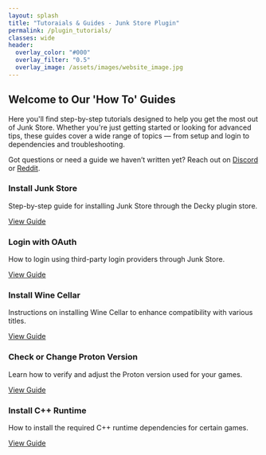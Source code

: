 ```yaml
---
layout: splash
title: "Tutoraials & Guides - Junk Store Plugin"
permalink: /plugin_tutorials/
classes: wide
header:
  overlay_color: "#000"
  overlay_filter: "0.5"
  overlay_image: /assets/images/website_image.jpg
---
```

<div class="spacer mt-4"></div>

<!-- Welcome Message -->
<section class="tutorials-welcome">
  <h2>Welcome to Our 'How To' Guides</h2>
  <p>
    Here you'll find step-by-step tutorials designed to help you get the most out of Junk Store. Whether you're just getting started or looking for advanced tips, these guides cover a wide range of topics — from setup and login to dependencies and troubleshooting.
  </p>
  <p>
    Got questions or need a guide we haven’t written yet? Reach out on 
    <a href="https://discord.gg/6mRUhR6Teh" target="_blank" rel="noopener noreferrer">Discord</a> or 
    <a href="https://www.reddit.com/r/JunkStore/" target="_blank" rel="noopener noreferrer">Reddit</a>.
  </p>
</section>

<!-- Tutorials Content Boxes -->
<div class="content-box-container">

  <div class="content-box">
    <h3>Install Junk Store</h3>
    <p>Step-by-step guide for installing Junk Store through the Decky plugin store.</p>
    <a href="{{ '/tutorials/plugin/Install' | relative_url }}" class="button">View Guide</a>
  </div>

  <div class="content-box">
    <h3>Login with OAuth</h3>
    <p>How to login using third-party login providers through Junk Store.</p>
    <a href="{{ '/tutorials/plugin/OAuth' | relative_url }}" class="button">View Guide</a>
  </div>

  <div class="content-box">
    <h3>Install Wine Cellar</h3>
    <p>Instructions on installing Wine Cellar to enhance compatibility with various titles.</p>
    <a href="{{ '/tutorials/plugin/WineCellar' | relative_url }}" class="button">View Guide</a>
  </div>

  <div class="content-box">
    <h3>Check or Change Proton Version</h3>
    <p>Learn how to verify and adjust the Proton version used for your games.</p>
    <a href="{{ '/tutorials/plugin/Proton' | relative_url }}" class="button">View Guide</a>
  </div>

  <!-- <div class="content-box">
    <h3>Change Epic Language</h3>
    <p>Guide to changing the global language setting for Epic Games via Junk Store.</p>
    <a href="{{ '/help/tutorials/change-epic-language' | relative_url }}" class="button">View Guide</a>
  </div> -->

  <div class="content-box">
    <h3>Install C++ Runtime</h3>
    <p>How to install the required C++ runtime dependencies for certain games.</p>
    <a href="{{ '/tutorials/plugin/C++Runtime' | relative_url }}" class="button">View Guide</a>
  </div>

  <!-- <div class="content-box">
    <h3>Install Ubisoft Launcher</h3>
    <p>Step-by-step walkthrough for setting up the Ubisoft launcher through Junk Store.</p>
    <a href="{{ '/help/tutorials/install-ubisoft-launcher' | relative_url }}" class="button">View Guide</a>
  </div> -->

  <!-- <div class="content-box">
    <h3>Install Fall Guys</h3>
    <p>Instructions on getting Fall Guys running through Epic Games on Junk Store.</p>
    <a href="{{ '/help/tutorials/install-fall-guys' | relative_url }}" class="button">View Guide</a>
  </div> -->

  <!-- <div class="content-box">
    <h3>Install GOG Extension</h3>
    <p>Learn how to install and configure the GOG extension for your library.</p>
    <a href="{{ '/help/tutorials/install-gog-extension' | relative_url }}" class="button">View Guide</a>
  </div> -->

</div>
